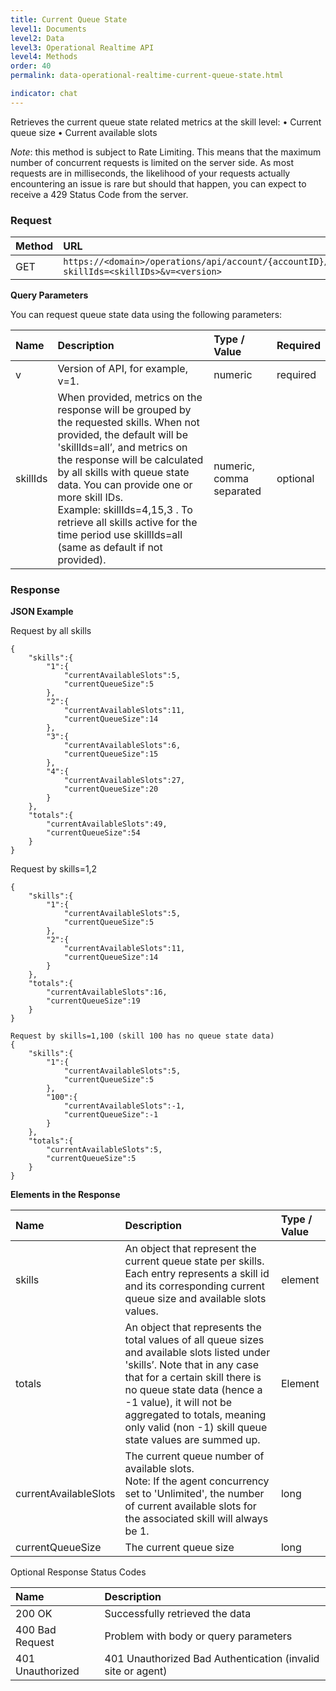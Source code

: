 ```yaml
---
title: Current Queue State
level1: Documents
level2: Data
level3: Operational Realtime API
level4: Methods
order: 40
permalink: data-operational-realtime-current-queue-state.html

indicator: chat
---
```


Retrieves the current queue state related metrics at the skill level:
•   Current queue size
•   Current available slots

*Note*: this method is subject to Rate Limiting. This means that the maximum number of concurrent requests is limited on the server side. As most requests are in milliseconds, the likelihood of your requests actually encountering an issue is rare but should that happen, you can expect to receive a 429 Status Code from the server.

### Request

| Method | URL |
| :------- | :----- |
| GET | `https://<domain>/operations/api/account/{accountID}/queuestate?skillIds=<skillIDs>&v=<version>` |

**Query Parameters**

You can request queue state data using the following parameters:

| Name | Description | Type / Value | Required |
| :------ | :------------- | :-------------- | :--- |
| v | Version of API, for example, v=1. | numeric | required |
| skillIds | When provided, metrics on the response will be grouped by the requested skills. When not provided, the default will be 'skillIds=all’, and metrics on the response will be calculated by all skills with queue state data. You can provide one or more skill IDs. <br> Example: skillIds=4,15,3 . To retrieve all skills active for the time period use skillIds=all (same as default if not provided). | numeric, comma separated | optional |

### Response

**JSON Example**

Request by all skills

    {  
        "skills":{  
            "1":{  
                "currentAvailableSlots":5,
                "currentQueueSize":5
            },
            "2":{  
                "currentAvailableSlots":11,
                "currentQueueSize":14
            },
            "3":{  
                "currentAvailableSlots":6,
                "currentQueueSize":15
            },
            "4":{  
                "currentAvailableSlots":27,
                "currentQueueSize":20
            }
        },
        "totals":{  
            "currentAvailableSlots":49,
            "currentQueueSize":54
        }
    }

Request by skills=1,2

    {  
        "skills":{  
            "1":{  
                "currentAvailableSlots":5,
                "currentQueueSize":5
            },
            "2":{  
                "currentAvailableSlots":11,
                "currentQueueSize":14
            }
        },
        "totals":{  
            "currentAvailableSlots":16,
            "currentQueueSize":19
        }
    }

    Request by skills=1,100 (skill 100 has no queue state data)
    {  
        "skills":{  
            "1":{  
                "currentAvailableSlots":5,
                "currentQueueSize":5
            },
            "100":{  
                "currentAvailableSlots":-1,
                "currentQueueSize":-1
            }
        },
        "totals":{  
            "currentAvailableSlots":5,
            "currentQueueSize":5
        }
    }

**Elements in the Response**

| Name | Description | Type / Value |
| :----- | :-------------- | :-------------- |
| skills | An object that represent the current queue state per skills. Each entry represents a skill id and its corresponding current queue size and available slots values. | element |
| totals | An object that represents the total values of all queue sizes and available slots listed under 'skills’. Note that in any case that for a certain skill there is no queue state data (hence a -1 value), it will not be aggregated to totals, meaning only valid (non -1) skill queue state values are summed up. | Element |
| currentAvailableSlots | The current queue number of available slots. <br> Note: If the agent concurrency set to 'Unlimited', the number of current available slots for the associated skill will always be 1. | long |
| currentQueueSize | The current queue size | long |

Optional Response Status Codes

| Name | Description |
| :----- | :-------------- |
| 200 OK | Successfully retrieved the data |
| 400 Bad Request | Problem with body or query parameters |
| 401 Unauthorized | 401 Unauthorized Bad Authentication (invalid site or agent) |

